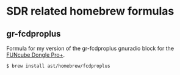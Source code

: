 # SDR related homebrew formulas

## gr-fcdproplus

Formula for my version of the gr-fcdproplus gnuradio block for the [FUNcube Dongle Pro+](http://www.funcubedongle.com/).

```bash
$ brew install ast/homebrew/fcdproplus
```
